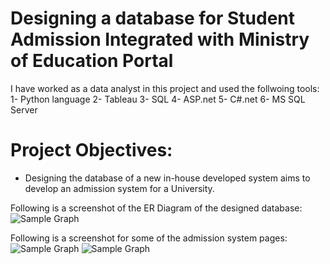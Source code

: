 # Designing a database for Student Admission Integrated with Ministry of Education Portal
I have worked as a data analyst in this project and used the follwoing tools: 
1- Python language 
2- Tableau
3- SQL
4- ASP.net
5- C#.net
6- MS SQL Server
# Project Objectives:
* Designing the database of a new in-house developed system aims to develop an admission system for a University.


Following is a screenshot of the ER Diagram of the designed database:
![Sample Graph](https://github.com/mutawakel-oss/Designing-a-database-for-Student-Admission-Integrated-with-Ministry-of-Education-Portal/blob/main/Admission%20ER%20Diagram.png)

Following is a screenshot for some of the admission system pages:
![Sample Graph](https://github.com/mutawakel-oss/Designing-a-database-for-Student-Admission-Integrated-with-Ministry-of-Education-Portal/blob/main/Picture1.png)
![Sample Graph](https://github.com/mutawakel-oss/Designing-a-database-for-Student-Admission-Integrated-with-Ministry-of-Education-Portal/blob/main/Picture2.png)

